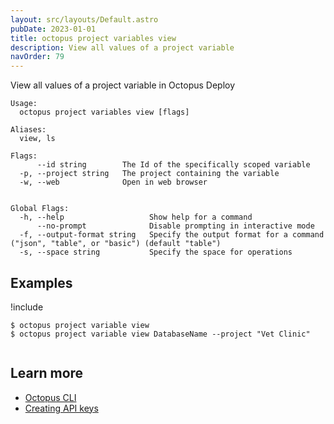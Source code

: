 ```yaml
---
layout: src/layouts/Default.astro
pubDate: 2023-01-01
title: octopus project variables view
description: View all values of a project variable
navOrder: 79
---
```


View all values of a project variable in Octopus Deploy


```text
Usage:
  octopus project variables view [flags]

Aliases:
  view, ls

Flags:
      --id string        The Id of the specifically scoped variable
  -p, --project string   The project containing the variable
  -w, --web              Open in web browser


Global Flags:
  -h, --help                   Show help for a command
      --no-prompt              Disable prompting in interactive mode
  -f, --output-format string   Specify the output format for a command ("json", "table", or "basic") (default "table")
  -s, --space string           Specify the space for operations

```

## Examples

!include <samples-instance>


```text
$ octopus project variable view
$ octopus project variable view DatabaseName --project "Vet Clinic" 


```

## Learn more

- [Octopus CLI](/docs/octopus-rest-api/cli/index.md)
- [Creating API keys](/docs/octopus-rest-api/how-to-create-an-api-key.md)
